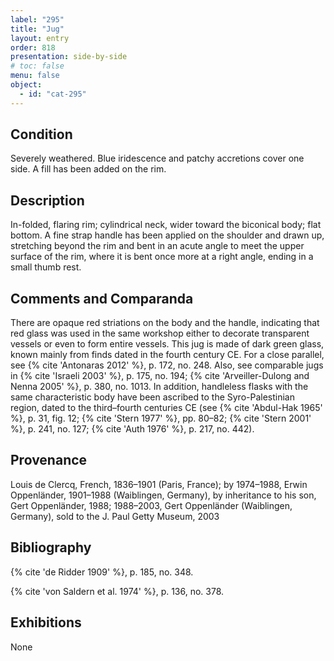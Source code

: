 ```yaml
---
label: "295"
title: "Jug"
layout: entry
order: 818
presentation: side-by-side
# toc: false
menu: false
object:
  - id: "cat-295"
---
```


## Condition

Severely weathered. Blue iridescence and patchy accretions cover one side. A fill has been added on the rim.

## Description

In-folded, flaring rim; cylindrical neck, wider toward the biconical body; flat bottom. A fine strap handle has been applied on the shoulder and drawn up, stretching beyond the rim and bent in an acute angle to meet the upper surface of the rim, where it is bent once more at a right angle, ending in a small thumb rest.

## Comments and Comparanda

There are opaque red striations on the body and the handle, indicating that red glass was used in the same workshop either to decorate transparent vessels or even to form entire vessels. This jug is made of dark green glass, known mainly from finds dated in the fourth century CE. For a close parallel, see {% cite 'Antonaras 2012' %}, p. 172, no. 248. Also, see comparable jugs in {% cite 'Israeli 2003' %}, p. 175, no. 194; {% cite 'Arveiller-Dulong and Nenna 2005' %}, p. 380, no. 1013. In addition, handleless flasks with the same characteristic body have been ascribed to the Syro-Palestinian region, dated to the third–fourth centuries CE (see {% cite 'Abdul-Hak 1965' %}, p. 31, fig. 12; {% cite 'Stern 1977' %}, pp. 80–82; {% cite 'Stern 2001' %}, p. 241, no. 127; {% cite 'Auth 1976' %}, p. 217, no. 442).

## Provenance

Louis de Clercq, French, 1836–1901 (Paris, France); by 1974–1988, Erwin Oppenländer, 1901–1988 (Waiblingen, Germany), by inheritance to his son, Gert Oppenländer, 1988; 1988–2003, Gert Oppenländer (Waiblingen, Germany), sold to the J. Paul Getty Museum, 2003

## Bibliography

{% cite 'de Ridder 1909' %}, p. 185, no. 348.

{% cite 'von Saldern et al. 1974' %}, p. 136, no. 378.

## Exhibitions

None